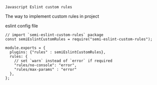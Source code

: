 `Javascript Eslint custom rules`

The way to implement custom rules in project

eslint config file
```
// import `semi-eslint-custom-rules` package 
const semiEslintCustomRules = require("semi-eslint-custom-rules");

module.exports = {
  plugins: {"rules" : semiEslintCustomRules},
  rules: {
    // set `warn` instead of `error` if required
    "rules/no-console": "error",
    "rules/max-params" : "error"
  },
};

```